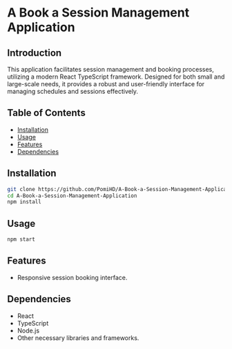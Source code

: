 # A Book a Session Management Application

## Introduction
This application facilitates session management and booking processes, utilizing a modern React TypeScript framework. Designed for both small and large-scale needs, it provides a robust and user-friendly interface for managing schedules and sessions effectively.

## Table of Contents
- [Installation](#installation)
- [Usage](#usage)
- [Features](#features)
- [Dependencies](#dependencies)

## Installation
```bash
git clone https://github.com/PomiHD/A-Book-a-Session-Management-Application.git
cd A-Book-a-Session-Management-Application
npm install
```

## Usage
```bash
npm start
```

## Features
- Responsive session booking interface.

## Dependencies
- React
- TypeScript
- Node.js
- Other necessary libraries and frameworks.


